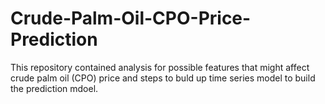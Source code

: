 # Crude-Palm-Oil-CPO-Price-Prediction
This repository contained  analysis for possible features that might affect crude palm oil (CPO) price and steps to buld up time series model to build the prediction mdoel.
